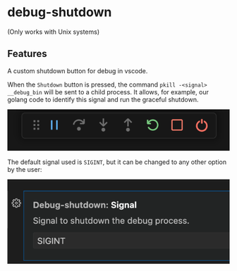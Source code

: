 # debug-shutdown
(Only works with Unix systems)

## Features

A custom shutdown button for debug in vscode.

When the `Shutdown` button is pressed, the command `pkill -<signal> __debug_bin` will be sent to a child process. It allows, for example, our golang code to identify this signal and run the graceful shutdown.

![Button Print](media/print.png)

The default signal used is `SIGINT`, but it can be changed to any other option by the user:

![Configuration](media/config.png)
